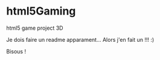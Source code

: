 html5Gaming
===========

html5 game project 3D


Je dois faire un readme apparament... Alors j'en fait un !!! :)

Bisous !
